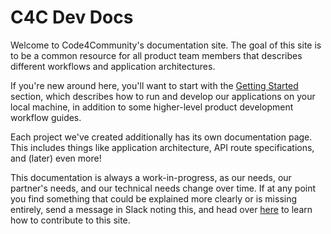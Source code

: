 # C4C Dev Docs

Welcome to Code4Community's documentation site. The goal of this site is to be a common resource for all product team members that describes different workflows and application architectures. 

If you're new around here, you'll want to start with the [Getting Started](./getting-started/index.md) section, which describes how to run and develop our applications on your local machine, in addition to some higher-level product development workflow guides. 

Each project we've created additionally has its own documentation page. This includes things like application architecture, API route specifications, and (later) even more! 

This documentation is always a work-in-progress, as our needs, our partner's needs, and our technical needs change over time. If at any point you find something that could be explained more clearly or is missing entirely, send a message in Slack noting this, and head over [here](./getting-started/mkdocs-starter.md) to learn how to contribute to this site. 


